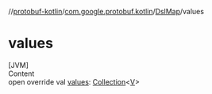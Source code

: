 //[protobuf-kotlin](./reference/kotlin/api-docs/)/[com.google.protobuf.kotlin](./reference/kotlin/api-docs/protobuf-kotlin/com.google.protobuf.kotlin/)/[DslMap]()/values

# values

[JVM] \
Content \
open override val [values]():
[Collection](https://kotlinlang.org/api/latest/jvm/stdlib/kotlin.collections/-collection/index.html)<[V]()>
